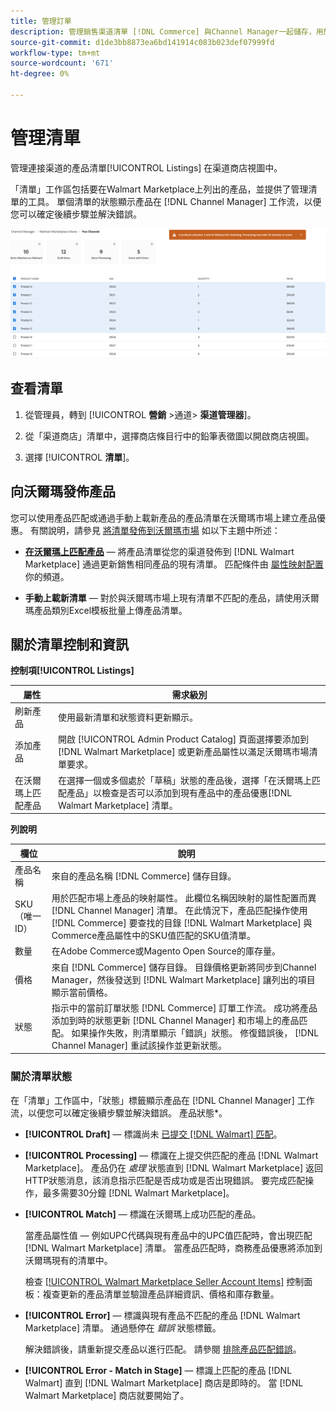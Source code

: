 ```yaml
---
title: 管理訂單
description: 管理銷售渠道清單 [!DNL Commerce] 與Channel Manager一起儲存，用於Adobe Commerce和Magento Open Source。
source-git-commit: d1de3bb8873ea6bd141914c083b023def07999fd
workflow-type: tm+mt
source-wordcount: '671'
ht-degree: 0%

---
```



# 管理清單

管理連接渠道的產品清單[!UICONTROL Listings] 在渠道商店視圖中。

「清單」工作區包括要在Walmart Marketplace上列出的產品，並提供了管理清單的工具。 單個清單的狀態顯示產品在 [!DNL Channel Manager] 工作流，以便您可以確定後續步驟並解決錯誤。

![連接的銷售渠道的清單頁面](assets/products-submit-for-matching.png)

## 查看清單

1. 從管理員，轉到 [!UICONTROL **營銷** >通道> **渠道管理器**]。

1. 從「渠道商店」清單中，選擇商店條目行中的鉛筆表徵圖以開啟商店視圖。

1. 選擇 [!UICONTROL **清單**]。


## 向沃爾瑪發佈產品

您可以使用產品匹配或通過手動上載新產品的產品清單在沃爾瑪市場上建立產品優惠。 有關說明，請參見 [將清單發佈到沃爾瑪市場](publish-listings-to-marketplace.md) 如以下主題中所述：

* **[在沃爾瑪上匹配產品](publish-listings-to-marketplace.md)** — 將產品清單從您的渠道發佈到 [!DNL Walmart Marketplace] 通過更新銷售相同產品的現有清單。 匹配條件由 [屬性映射配置](map-product-attributes-for-matching.md) 你的頻道。

* **手動上載新清單** — 對於與沃爾瑪市場上現有清單不匹配的產品，請使用沃爾瑪產品類別Excel模板批量上傳產品清單。

## 關於清單控制和資訊

**控制項[!UICONTROL Listings]**

| **屬性** | **需求級別** |
|---------------------------|---------------------------------------------------------------------------------------------------------------------------------------------------------------------------------------------------------------|
| 刷新產品 | 使用最新清單和狀態資料更新顯示。 |
| 添加產品 | 開啟 [!UICONTROL  Admin Product Catalog] 頁面選擇要添加到 [!DNL Walmart Marketplace] 或更新產品屬性以滿足沃爾瑪市場清單要求。 |
| 在沃爾瑪上匹配產品 | 在選擇一個或多個處於「草稿」狀態的產品後，選擇「在沃爾瑪上匹配產品」以檢查是否可以添加到現有產品中的產品優惠[!DNL Walmart Marketplace] 清單。 |


**列說明**

| **欄位** | **說明** |
|-----------------|----------------------------------------------------------------------------------------------------------------------------------------------------------------------------------------------------------------------------------------------------------------------------------------------------------------------------------------------------------------------------------------------------------------|
| 產品名稱 | 來自的產品名稱 [!DNL Commerce] 儲存目錄。 |
| SKU（唯一ID） | 用於匹配市場上產品的映射屬性。 此欄位名稱因映射的屬性配置而異 [!DNL Channel Manager] 清單。 在此情況下，產品匹配操作使用 [!DNL Commerce] 要查找的目錄 [!DNL Walmart Marketplace]  與Commerce產品屬性中的SKU值匹配的SKU值清單。 |
| 數量 | 在Adobe Commerce或Magento Open Source的庫存量。 |
| 價格 | 來自 [!DNL Commerce] 儲存目錄。 目錄價格更新將同步到Channel Manager，然後發送到 [!DNL Walmart Marketplace]  讓列出的項目顯示當前價格。 |
| 狀態 | 指示中的當前訂單狀態 [!DNL Commerce] 訂單工作流。 成功將產品添加到時的狀態更新 [!DNL Channel Manager] 和市場上的產品匹配。 如果操作失敗，則清單顯示「錯誤」狀態。 修復錯誤後， [!DNL Channel Manager] 重試該操作並更新狀態。 |


### 關於清單狀態

在「清單」工作區中，「狀態」標籤顯示產品在 [!DNL Channel Manager] 工作流，以便您可以確定後續步驟並解決錯誤。 產品狀態*。

* **[!UICONTROL Draft]** — 標識尚未 [已提交 [!DNL Walmart] 匹配](publish-listings-to-marketplace.md#match-products)。

* **[!UICONTROL Processing]** — 標識在上提交供匹配的產品 [!DNL Walmart Marketplace]。 產品仍在 *處理* 狀態直到 [!DNL Walmart Marketplace] 返回HTTP狀態消息，該消息指示匹配是否成功或是否出現錯誤。 要完成匹配操作，最多需要30分鐘 [!DNL Walmart Marketplace]。

* **[!UICONTROL Match]** — 標識在沃爾瑪上成功匹配的產品。

   當產品屬性值 — 例如UPC代碼與現有產品中的UPC值匹配時，會出現匹配[!DNL Walmart Marketplace] 清單。 當產品匹配時，商務產品優惠將添加到沃爾瑪現有的清單中。

   檢查 [[!UICONTROL Walmart Marketplace Seller Account Items]](https://seller.walmart.com/items-and-inventory/manage-items) 控制面板：複查更新的產品清單並驗證產品詳細資訊、價格和庫存數量。


* **[!UICONTROL Error]** — 標識與現有產品不匹配的產品 [!DNL Walmart Marketplace] 清單。 通過懸停在 *錯誤* 狀態標籤。

   解決錯誤後，請重新提交產品以進行匹配。 請參閱 [排除產品匹配錯誤](https://docs.google.com/document/d/1bEbCyVLXJQQsbZvEwetJvZKWQJOKoiw5Ia1uB4Bs4uo/edit#heading=h.sz6eji8z9vzy)。

* **[!UICONTROL Error - Match in Stage]** — 標識上匹配的產品 [!DNL Walmart] 直到 [!DNL Walmart Marketplace] 商店是即時的。 當 [!DNL Walmart Marketplace] 商店就要開始了。



